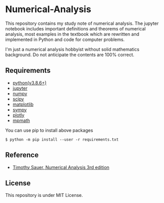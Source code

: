 # Numerical-Analysis 

This repository contains my study note of numerical analysis. The jupyter notebook includes important definitions and theorems of numerical analysis, most examples in the textbook which are rewritten and implemented in Python and code for computer problems.

I'm just a numerical analysis hobbyist without solid mathematics background. Do not anticipate the contents are 100% correct.

## Requirements

- [python(v3.8.6+)](https://www.python.org/)
- [jupyter](http://jupyter.org/)
- [numpy](http://www.numpy.org/)
- [scipy](https://www.scipy.org/)
- [matplotlib](https://matplotlib.org/)
- [sympy](http://www.sympy.org/en/index.html)
- [plotly](https://plot.ly/)
- [mpmath](http://mpmath.org/)

You can use pip to install above packages 

```
$ python -m pip install --user -r requirements.txt
```

## Reference

- [Timothy Sauer, Numerical Analysis 3rd edition](https://www.pearson.com/us/higher-education/program/Sauer-Numerical-Analysis-3rd-Edition/PGM1735484.html)

## License

This repository is under MIT License.